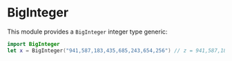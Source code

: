 # BigInteger

This module provides a `BigInteger` integer type generic:
```swift
import BigInteger
let x = BigInteger("941,587,183,435,685,243,654,256") // z = 941,587,183,435,685,243,654,256
```
